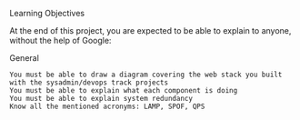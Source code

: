 Learning Objectives

At the end of this project, you are expected to be able to explain to anyone, without the help of Google:

General

	You must be able to draw a diagram covering the web stack you built with the sysadmin/devops track projects
	You must be able to explain what each component is doing
	You must be able to explain system redundancy
	Know all the mentioned acronyms: LAMP, SPOF, QPS
